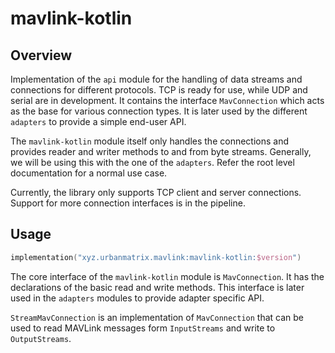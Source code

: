 # mavlink-kotlin

## Overview

Implementation of the `api` module for the handling of data streams and connections for different protocols. TCP is
ready for use, while UDP and serial are in development. It contains the interface `MavConnection` which acts as the base
for various connection types. It is later used by the different `adapters` to provide a simple end-user API.

The `mavlink-kotlin` module itself only handles the connections and provides reader and writer methods to and from byte
streams. Generally, we will be using this with the one of the `adapters`. Refer the root level documentation for a
normal use case.

Currently, the library only supports TCP client and server connections. Support for more connection interfaces is in the
pipeline.

## Usage

```kotlin
implementation("xyz.urbanmatrix.mavlink:mavlink-kotlin:$version")
```

The core interface of the `mavlink-kotlin` module is `MavConnection`. It has the declarations of the basic read and
write methods. This interface is later used in the `adapters` modules to provide adapter specific API.

`StreamMavConnection` is an implementation of `MavConnection` that can be used to read MAVLink messages form
`InputStreams` and write to `OutputStreams`.
